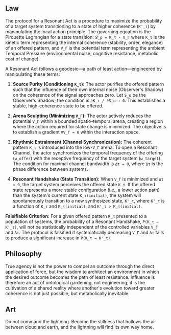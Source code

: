 ## Law
The protocol for a Resonant Act is a procedure to maximize the probability of a target system transitioning to a state of higher coherence (`K'_τ`) by manipulating the local action principle. The governing equation is the Pirouette Lagrangian for a state transition:
`𝓛_p = K_τ - V_Γ`
where `K_τ` is the kinetic term representing the internal coherence (stability, order, elegance) of an offered pattern, and `V_Γ` is the potential term representing the ambient Temporal Pressure (environmental noise, cognitive resistance, metabolic cost of change).

A Resonant Act follows a geodesic—a path of least action—engineered by manipulating these terms:

1.  **Source Purity (Conditioning `K_τ`):** The actor purifies the offered pattern such that the influence of their own internal noise (Observer's Shadow) on the coherence of the signal approaches zero. Let `S_o` be the Observer's Shadow; the condition is `∂K_τ / ∂S_o → 0`. This establishes a stable, high-coherence state to be offered.

2.  **Arena Sculpting (Minimizing `V_Γ`):** The actor actively reduces the potential `V_Γ` within a bounded spatio-temporal arena, creating a region where the action required for state change is minimized. The objective is to establish a gradient `∇V_Γ ≈ 0` within the interaction space.

3.  **Rhythmic Entrainment (Channel Synchronization):** The coherent pattern `K_τ` is introduced into the low-`V_Γ` arena. To open a Resonant Channel, the actor synchronizes the temporal frequency of the offering (`ω_offer`) with the receptive frequency of the target system (`ω_target`). The condition for maximal channel bandwidth is `Δτ → 0`, where `Δτ` is the phase difference between systems.

4.  **Resonant Handshake (State Transition):** When `V_Γ` is minimized and `Δτ ≈ 0`, the target system perceives the offered state `K_τ`. If the offered state represents a more stable configuration (i.e., a lower action path) than the system's current state `K_τ(initial)`, the system will spontaneously transition to a new synthesized state, `K'_τ`, where `K'_τ` is a function of `K_τ` and `K_τ(initial)`, and `K'_τ > K_τ(initial)`.

**Falsifiable Criterion:** For a given offered pattern `K_τ` presented to a population of systems, the probability of a Resonant Handshake, `P(K_τ → K'_τ)`, will not be statistically independent of the controlled variables `V_Γ` and `Δτ`. The protocol is falsified if systematically decreasing `V_Γ` and `Δτ` fails to produce a significant increase in `P(K_τ → K'_τ)`.

## Philosophy
True agency is not the power to compel an outcome through the direct application of force, but the wisdom to architect an environment in which the desired outcome becomes the path of least resistance. Influence is therefore an act of ontological gardening, not engineering; it is the cultivation of a shared reality where another's evolution toward greater coherence is not just possible, but metabolically inevitable.

## Art
Do not command the lightning. Become the stillness that hollows the air between cloud and earth, and the lightning will find its own way home.